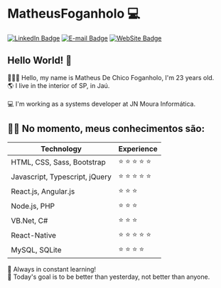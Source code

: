 # MatheusFoganholo :computer:

[![LinkedIn Badge](https://img.shields.io/badge/-LinkedIn-blue?style=flat-square&logo=Linkedin&logoColor=white&link=https://www.linkedin.com/in/MatheusFoganholo)](https://www.linkedin.com/in/MatheusFoganholo)
[![E-mail Badge](https://img.shields.io/badge/-E--mail-c14438?style=flat-square&logo=Gmail&logoColor=white&link=mailto:contato@matheusfoganholo.com.br)](mailto:contato@matheusfoganholo.com.br)
[![WebSite Badge](https://img.shields.io/badge/-WebSite-4285F4?style=flat-square&logo=Google%20Chrome&logoColor=white&link=https://www.matheusfoganholo.com.br)](https://www.matheusfoganholo.com.br)

## Hello World! :wave:
👱🏼‍♂️ Hello, my name is Matheus De Chico Foganholo, I'm 23 years old.<br/>
🌎 I live in the interior of SP, in Jaú.<br/><br/>
💻 I'm working as a systems developer at JN Moura Informática.<br/>

## :man_technologist: No momento, meus conhecimentos são: 

| Technology | Experience |
| - | - |
| HTML, CSS, Sass, Bootstrap | :star: :star: :star: :star: :star: | 
| Javascript, Typescript, jQuery | :star: :star: :star: :star: :star: |
| React.js, Angular.js | :star: :star: :star: |
| Node.js, PHP | :star: :star: :star: |
| VB.Net, C# | :star: :star: :star: |
| React-Native | :star: :star: :star: :star: :star: |
| MySQL, SQLite | :star: :star: :star: :star: |

🚀 Always in constant learning! <br/>
🎯 Today's goal is to be better than yesterday, not better than anyone.
